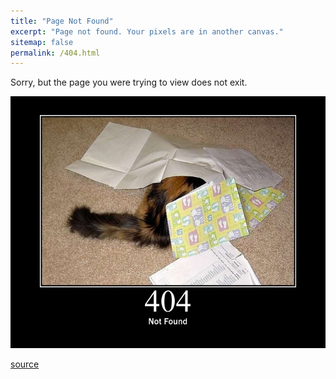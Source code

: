 ```yaml
---
title: "Page Not Found"
excerpt: "Page not found. Your pixels are in another canvas."
sitemap: false
permalink: /404.html
---
```


Sorry, but the page you were trying to view does not exit.

![404 Image](../assets/images/404.jpg)

[source](https://www.flickr.com/photos/girliemac/sets/72157628409467125/with/6508022985/)